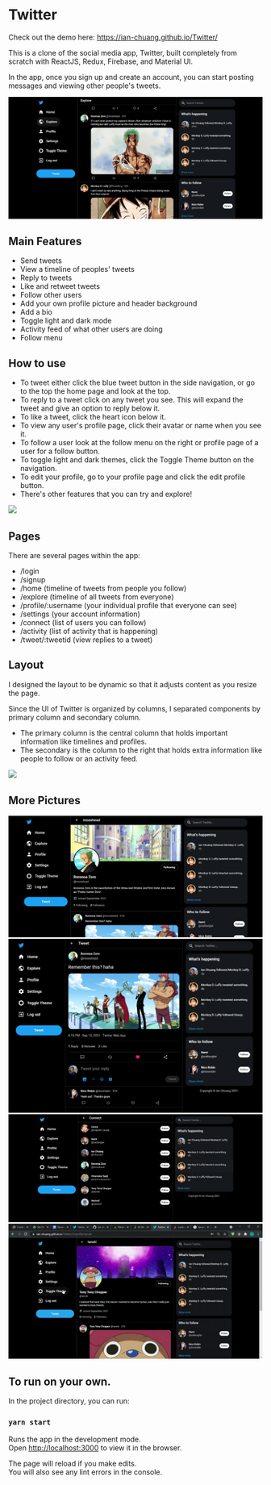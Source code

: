 # Twitter

Check out the demo here: https://ian-chuang.github.io/Twitter/

This is a clone of the social media app, Twitter, built completely from scratch with ReactJS, Redux, Firebase, and Material UI.

In the app, once you sign up and create an account, you can start posting messages and viewing other people's tweets.

<img src="readme_images/showcase1.PNG" /> 

## Main Features
- Send tweets
- View a timeline of peoples' tweets
- Reply to tweets
- Like and retweet tweets
- Follow other users
- Add your own profile picture and header background
- Add a bio
- Toggle light and dark mode
- Activity feed of what other users are doing
- Follow menu

## How to use

- To tweet either click the blue tweet button in the side navigation, or go to the top the home page and look at the top.
- To reply to a tweet click on any tweet you see. This will expand the tweet and give an option to reply below it.
- To like a tweet, click the heart icon below it.
- To view any user's profile page, click their avatar or name when you see it.
- To follow a user look at the follow menu on the right or profile page of a user for a follow button.
- To toggle light and dark themes, click the Toggle Theme button on the navigation.
- To edit your profile, go to your profile page and click the edit profile button.
- There's other features that you can try and explore!

<img src="readme_images/gif3.gif" /> 

## Pages

There are several pages within the app:
- /login
- /signup 
- /home (timeline of tweets from people you follow)
- /explore (timeline of all tweets from everyone)
- /profile/:username (your individual profile that everyone can see)
- /settings (your account information)
- /connect (list of users you can follow)
- /activity (list of activity that is happening)
- /tweet/:tweetid (view replies to a tweet)

## Layout

I designed the layout to be dynamic so that it adjusts content as you resize the page.

Since the UI of Twitter is organized by columns, I separated components by primary column and secondary column.

- The primary column is the central column that holds important information like timelines and profiles.
- The secondary is the column to the right that holds extra information like people to follow or an activity feed.

<img src="readme_images/gif2.gif" />

## More Pictures

<img src="readme_images/showcase2.PNG" /> 
<img src="readme_images/showcase3.PNG" /> 
<img src="readme_images/showcase4.PNG" />
<img src="readme_images/gif1.gif" />

## To run on your own.

In the project directory, you can run:

### `yarn start`

Runs the app in the development mode.\
Open [http://localhost:3000](http://localhost:3000) to view it in the browser.

The page will reload if you make edits.\
You will also see any lint errors in the console.
